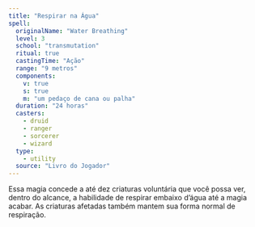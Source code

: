 ```yaml
---
title: "Respirar na Água"
spell:
  originalName: "Water Breathing"
  level: 3
  school: "transmutation"
  ritual: true
  castingTime: "Ação"
  range: "9 metros"
  components:
    v: true
    s: true
    m: "um pedaço de cana ou palha"
  duration: "24 horas"
  casters:
    - druid
    - ranger
    - sorcerer
    - wizard
  type:
    - utility
  source: "Livro do Jogador"
---
```


Essa magia concede a até dez criaturas voluntária que você possa ver, dentro do alcance, a habilidade de respirar embaixo d’água até a magia acabar. As criaturas afetadas também mantem sua forma normal de respiração.
